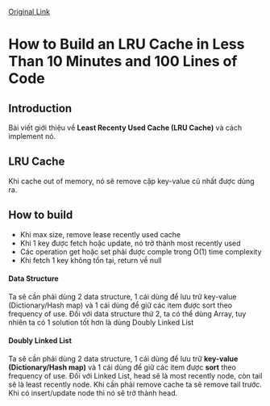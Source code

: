 [Original Link](https://betterprogramming.pub/how-to-build-an-lru-cache-in-less-than-10-minutes-and-100-lines-of-code-fddad56d7af5)

# How to Build an LRU Cache in Less Than 10 Minutes and 100 Lines of Code
## Introduction
Bài viết giới thiệu về __Least Recenty Used Cache (LRU Cache)__ và cách implement nó.

## LRU Cache
Khi cache out of memory, nó sẽ remove cặp key-value cũ nhất được dùng ra. 

## How to build
* Khi max size,  remove lease recently used cache
* Khi 1 key được fetch hoặc update, nó trở thành most recently used
* Các operation get hoặc set phải được comple trong O(1) time complexity
* Khi fetch 1 key không tồn tại, return về null

#### Data Structure
Ta sẽ cần phải dùng 2 data structure, 1 cái dùng để lưu trữ key-value (Dictionary/Hash map) và 1 cái dùng để giữ các item được sort theo frequency of use.
Đối với data structure thứ 2, ta có thể dùng Array, tuy nhiên ta có 1 solution tốt hơn là dùng Doubly Linked List

#### Doubly Linked List
Ta sẽ cần phải dùng 2 data structure, 1 cái dùng để lưu trữ __key-value (Dictionary/Hash map)__ và 1 cái dùng để giữ các item được __sort__ theo frequency of use.
Đối với Linked List, head sẽ là most recently node, còn tail sẽ là least recently node. Khi cần phải remove cache ta sẽ remove tail trước. Khi có insert/update node thì nó sẽ trở thành head.